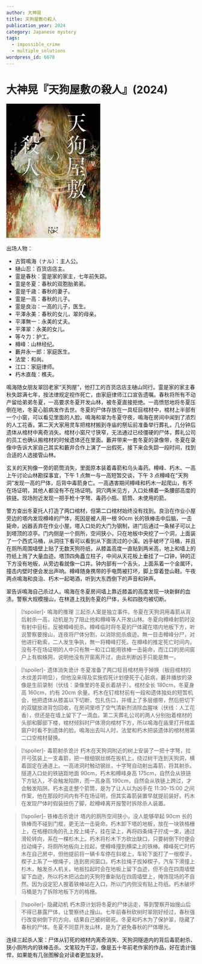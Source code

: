 ```yaml
---
author: 大神晃
title: 天狗屋敷の殺人
publication_year: 2024
category: Japanese mystery
tags:
  - impossible_crime
  - multiple_solutions
wordpress_id: 6678
---
```


# 大神晃『天狗屋敷の殺人』(2024)

<img src=images/2024_cover.jpg width=250/>

出场人物：
* 古賀鳴海（ナル）：主人公。
* 樋山忍：百货店店主。
* 霊是春秋：霊是家的家主，七年前失踪。
* 霊是冬夏：春秋的双胞胎弟弟。
* 霊是千歳：春秋的妻子。
* 霊是一高：春秋的儿子。
* 霊是良治：一高的儿子，医生。
* 平澤永美：春秋的女儿，翠的母亲。
* 平澤無一：永美的丈夫。
* 平澤翠：永美的女儿。
* 等々力：护工。
* 樽峰：山林经纪。
* 藪井永一郎：家庭医生。
* 法堂：和尚。
* 江口：家庭律师。
* 朽木直哉：樵夫。

鳴海随女朋友翠回老家“天狗屋”，他打工的百货店店主樋山同行。霊是家的家主春秋失踪满七年，按法律规定视作死亡，由家庭律师江口宣告遗嘱。春秋将所有不动产留给弟弟冬夏，一高要求冬夏开发山林，被冬夏直接拒绝。一高愤怒地将冬夏压倒在地，冬夏心脏病发作去世。冬夏的尸体存放在一具柾目棺材中，棺材上半部有一个小窗，可以看见里面的人脸。鳴海和翠为冬夏守夜，鳴海在房间中闻到了浓烈的人工花香。第二天大家用灵车把棺材搬到寺庙的祭坛前准备举行葬礼，几分钟后遗体从棺材中离奇消失。棺材小窗尺寸狭窄，无法通过已经僵硬的尸体，葬礼公司的员工也确认搬棺材的时候遗体还在里面。藪井带来一套冬夏的录像带，冬夏在录像中告诉大家自己其实和藪井合作上演了一出假死，接下来会失踪一段时间，找到合适的人选接管山林。

玄关的天狗像一旁的箭筒消失，里面原本装着毒箭和乌头毒药。樽峰、朽木、一高上午讨论山林勘探事宜，下午 1 点無一与一高短暂交谈，下午 3 点樽峰在“天狗洞”发现一高的尸体，后背中毒箭身亡。一高遇害期间樽峰和朽木一起爬山，有不在场证明，其他人都没有不在场证明。洞穴两米见方，入口处横着一条腰部高度的铁链。现场附近发现一把手枪十字弩、毒药小瓶、箭筒、未使用的箭。

警方查出冬夏托人打造了两口棺材，但第二口棺材始终没有找到。良治在作业小屋旁边的塔内发现樽峰的尸体，死因是被人用一根 90cm 长的铁棒击中后脑，一击毙命，凶器丢弃在作业小屋。塔入口处的大门为钢制，进门后通过一条梯子可以上到塔顶的凉亭。门内侧是一个厕所，空间狭小，只在地板中央挖了一个洞，上面装了一个西式马桶，从洞往下看可以看到从下面流过的小溪。凶手破坏了马桶，并且在厕所周围墙壁上贴了无数天狗符纸，从膝盖高度一直贴到两米高，地上和墙上的符纸上溅了大量血迹。塔顶四角矗立柱子，中间从天花板上垂挂了一口钟，钟的正下方没有地板，从旁边看就像一口井。钟内部有一个舌头，上面系着一个金属环，撞击内壁时便会发出声响。樽峰随身携带的手电筒被打坏，脚上穿着登山鞋。午夜两点鳴海和良治、朽木一起喝酒，听到大东西倒下的声音和钟声。

翠告诉鳴海自己杀过人。鳴海在冬夏房间墙上靠近膝盖的高度发现一块新鲜的血渍。警察大规模搜山，在林道上找到冬夏的尸体，头和四肢均被切断。

> [!spoiler]- 鳴海的推理
> 三起杀人案是独立事件。冬夏在天狗洞用毒箭从背后射杀一高，动机是为了阻止他和樽峰等人开发山林。冬夏向樽峰射箭时没有射中目标，反被樽峰扼杀。樽峰临时将冬夏的尸体藏在塔内地板下方，听说警察要搜山，连夜将尸体分割，以消除扼杀痕迹。無一目击樽峰分尸，对他进行勒索，二人发生争执，無一将樽峰打死。在樽峰的推定死亡时间内，没有不在场证明的人中只有無一和江口能用铁棒一击毙命，而江口的房间窗户上有蜘蛛网，说明他没有开窗离开过，由此判断凶手只能是無一。

> [!spoiler]- 遗体消失诡计
> 冬夏准备了两口柾目棺材用于掉换（板目棺材的木纹差异明显），但他没来得及实施假死计划便死于心脏病，藪井播放的录像是生前录制（伏线：录像里的冬夏长着胡子）。棺材全长 180cm，冬夏身高 160cm，约有 20cm 余量。朽木在钉棺材前有一段和遗体独处的短暂机会，他把遗体从膝盖以下切断，包扎伤口，并缠上了多层绷带，然后把切下的双腿放进背包回收，在房间里喷了空气清新剂消除血腥味（伏线：人工花香），但还是在墙上留下了一滴血。第二天葬礼公司的两人分别抬着棺材的头部和脚部下楼，棺材倾斜时尸体滑向棺材下方，所以鳴海在庙里打开棺盖窗户时看不到遗体的脸。鳴海出去叫人时，法堂和朽木把装遗体的棺材用第二口空棺材替换。

> [!spoiler]- 毒箭射杀诡计
> 朽木在天狗洞附近的树上安装了一把十字弩，拉开弓弦装上一支毒箭，把一根细钢丝绑在扳机上，绕过树干连到天狗洞，横着固定在通道上。一高进洞时触动钢丝，十字弩自动射出毒箭，将其射杀。隧道入口处的铁链距地面 90cm，朽木和樽峰身高 175cm，自然会从铁链下方钻入，不会触发陷阱，而一高身高 190cm，自然会从铁链上跨过，才会触发陷阱。朽木盗走整个箭筒，是为了让人以为凶手在 11:30-15:00 之间作案，他在那段时间内有不在场证明，但其实毒箭装置早就提前装好。朽木在发现尸体时假装扭伤了脚，趁樽峰离开报警时拆除杀人装置。

> [!spoiler]- 铁棒击杀诡计
> 塔内的厕所空间狭小，没人能够举起 90cm 长的铁棒而不碰到门框，更无法一击毙命。朽木卸下塔的地板，放在一块铁格栅上，在格栅四角的孔上拴上绳子，挂在梁上，再将四条绳子拧成一束，通过滑轮转向，系在一棵杉木上。朽木将杉木下方砍出缺口，只要树倒下时便会拉动绳子，将厕所地板向上拉起，使樽峰撞到横梁上的铁棒。樽峰死亡时朽木在自己房中，但他提前将一辆卡车停在斜坡上，车轮下面打了一根楔子，楔子上系了一根绳子，连到房间窗口。朽木拉绳子拔掉楔子，汽车下滑撞上杉木，触发杀人机关。地板拉起时会在地板上留下血迹，但不会在四周墙壁留下血迹，所以朽木把沾血的天狗符重新贴在四周墙壁上，掩饰现场的不自然。因为设定犯人握着铁棒站在入口，所以门内侧没有贴上符纸。朽木破坏马桶是为了拆除地板下方的格栅。

> [!spoiler]- 隐藏动机
> 朽木原计划将冬夏的尸体运走，等到警察开始搜山后不得已暴露尸体，让警察终止搜山。七年前春秋砍树时翠刚好经过，春秋强行改变树倒下的方向，结果自己被树砸死。冬夏和朽木为了保护翠，隐藏了春秋的尸体。冬夏不同意开发山林，是为了避免春秋的尸体曝光。

连续三起杀人案：尸体从钉死的棺材内离奇消失、天狗洞隧道内的背后毒箭射杀、狭小厕所内的铁棒击杀。文笔较为干涩，像是五十年前老作家的作品，好在诡计强悍，如果能有几张图解会对读者更加友好。